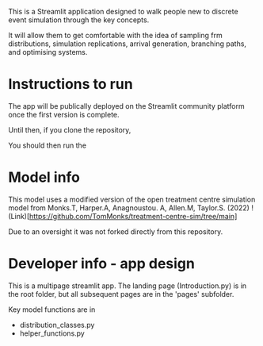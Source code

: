 This is a Streamlit application designed to walk people new to discrete event simulation through the key concepts.

It will allow them to get comfortable with the idea of sampling frm distributions, simulation replications, arrival generation, branching paths, and optimising systems. 


# Instructions to run
The app will be publically deployed on the Streamlit community platform once the first version is complete. 

Until then, if you clone the repository, 

You should then run the 

# Model info

This model uses a modified version of the open treatment centre simulation model from Monks.T, Harper.A, Anagnoustou. A, Allen.M, Taylor.S. (2022)
!(Link)[https://github.com/TomMonks/treatment-centre-sim/tree/main]

Due to an oversight it was not forked directly from this repository. 

# Developer info - app design

This is a multipage streamlit app. The landing page (Introduction.py) is in the root folder, but all subsequent pages are in the 'pages' subfolder.

Key model functions are in
- distribution_classes.py
- helper_functions.py

